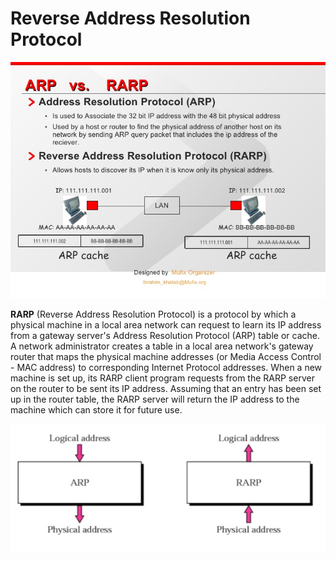 # Reverse Address Resolution Protocol

![](../.gitbook/assets/image%20%288%29.png)

**RARP** \(Reverse Address Resolution Protocol\) is a protocol by which a physical machine in a local area network can request to learn its IP address from a gateway server's Address Resolution Protocol \(ARP\) table or cache. A network administrator creates a table in a local area network's gateway router that maps the physical machine addresses \(or Media Access Control - MAC address\) to corresponding Internet Protocol addresses. When a new machine is set up, its RARP client program requests from the RARP server on the router to be sent its IP address. Assuming that an entry has been set up in the router table, the RARP server will return the IP address to the machine which can store it for future use.

![](../.gitbook/assets/rarp.PNG)

